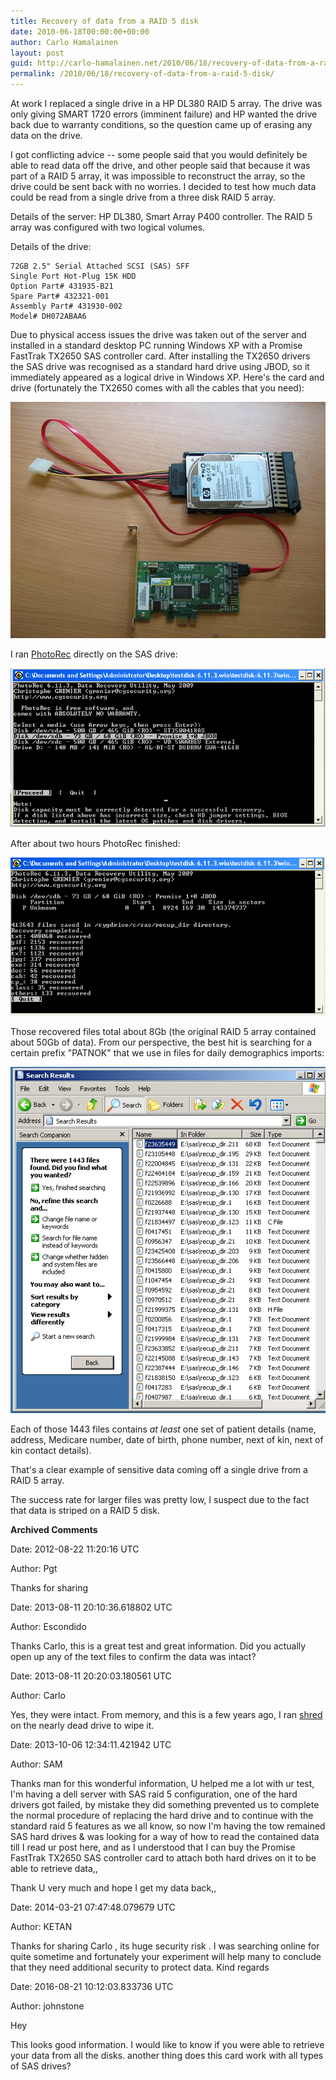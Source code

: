 ```yaml
---
title: Recovery of data from a RAID 5 disk
date: 2010-06-18T00:00:00+00:00
author: Carlo Hamalainen
layout: post
guid: http://carlo-hamalainen.net/2010/06/18/recovery-of-data-from-a-raid-5-disk/
permalink: /2010/06/18/recovery-of-data-from-a-raid-5-disk/
---
```

At work I replaced a single drive in a HP DL380 RAID 5 array. The drive was only giving SMART 1720 errors (imminent failure) and HP wanted the drive back due to warranty conditions, so the question came up of erasing any data on the drive.

I got conflicting advice -- some people said that you would definitely be able to read data off the drive, and other people said that because it was part of a RAID 5 array, it was impossible to reconstruct the array, so the drive could be sent back with no worries. I decided to test how much data could be read from a single drive from a three disk RAID 5 array.

Details of the server: HP DL380, Smart Array P400 controller. The RAID 5 array was configured with two logical volumes.

Details of the drive:

    72GB 2.5" Serial Attached SCSI (SAS) SFF
    Single Port Hot-Plug 15K HDD
    Option Part# 431935-B21
    Spare Part# 432321-001
    Assembly Part# 431930-002
    Model# DH072ABAA6

Due to physical access issues the drive was taken out of the server and installed in a standard desktop PC running Windows XP with a Promise FastTrak TX2650 SAS controller card. After installing the TX2650 drivers the SAS drive was recognised as a standard hard drive using JBOD, so it immediately appeared as a logical drive in Windows XP. Here's the card and drive (fortunately the TX2650 comes with all the cables that you need):

<img src="/stuff/wp-content/uploads/2010/06/card_and_drive.png?w=1100&ssl=1" data-recalc-dims="1" /> 

I ran [PhotoRec](http://www.cgsecurity.org/wiki/PhotoRec) directly on the SAS drive:

<img src="/stuff/wp-content/uploads/2010/06/photorec1.png?w=1100&ssl=1" data-recalc-dims="1" /> 

After about two hours PhotoRec finished:

<img src="/stuff/wp-content/uploads/2010/06/photorec2.png?w=1100&ssl=1" data-recalc-dims="1" /> 

Those recovered files total about 8Gb (the original RAID 5 array contained about 50Gb of data). From our perspective, the best hit is searching for a certain prefix "PATNOK" that we use in files for daily demographics imports:

<img src="/stuff/wp-content/uploads/2010/06/photorec-patnok.png?w=1100&ssl=1" data-recalc-dims="1" /> 

Each of those 1443 files contains _at least_ one set of patient details (name, address, Medicare number, date of birth, phone number, next of kin, next of kin contact details).

That's a clear example of sensitive data coming off a single drive from a RAID 5 array.

The success rate for larger files was pretty low, I suspect due to the fact that data is striped on a RAID 5 disk.

**Archived Comments**

Date: 2012-08-22 11:20:16 UTC

Author: Pgt

Thanks for sharing

Date: 2013-08-11 20:10:36.618802 UTC

Author: Escondido

Thanks Carlo, this is a great test and great information. Did you actually open up any of the text files to confirm the data was intact?

Date: 2013-08-11 20:20:03.180561 UTC

Author: Carlo

Yes, they were intact. From memory, and this is a few years ago, I ran [shred](http://en.wikipedia.org/wiki/Shred_%28Unix%29) on the nearly dead drive to wipe it.

Date: 2013-10-06 12:34:11.421942 UTC

Author: SAM

Thanks man for this wonderful information, U helped me a lot with ur test, I'm having a dell server with SAS raid 5 configuration, one of the hard drivers got failed, by mistake they did something prevented us to complete the normal procedure of replacing the hard drive and to continue with the standard raid 5 features as we all know, so now I'm having the tow remained SAS hard drives & was looking for a way of how to read the contained data till I read ur post here, and as I understood that I can buy the Promise FastTrak TX2650 SAS controller card to attach both hard drives on it to be able to retrieve data,,

Thank U very much and hope I get my data back,,

Date: 2014-03-21 07:47:48.079679 UTC

Author: KETAN

Thanks for sharing Carlo , its huge security risk . I was searching online for quite sometime and fortunately your experiment will help many to conclude that they need additional security to protect data. Kind regards

Date: 2016-08-21 10:12:03.833736 UTC

Author: johnstone 

Hey

This looks good information. I would like to know if you were able to retrieve your data from all the disks. another thing does this card work with all types of SAS drives?
